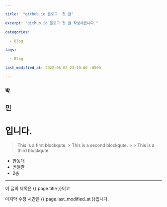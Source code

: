 ```yaml
---

title:  "github.io 블로그  첫 글"

excerpt: "github.io 블로그 첫 글 작성해봅니다."

categories:

  - Blog

tags:

  - Blog

last_modified_at: 2022-05-02 23:19:00 -0500

---
```

### 박
## 민
# 입니다.

> This is a first blockqute.
>	      > This is a second blockqute.
>	      >	      > This is a third blockqute.

* 한동대
 * 벧엘관
  * 2층
  
*******

이 글의 제목은 {{ page.title }}이고

마지막 수정 시간은 {{ page.last_modified_at }}입니다.
